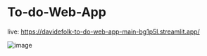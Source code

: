 # To-do-Web-App

live: https://davidefolk-to-do-web-app-main-bg1p5l.streamlit.app/

![image](https://user-images.githubusercontent.com/107867374/234610252-f04ebad0-f740-4faa-bb96-e336ed02355c.png)

